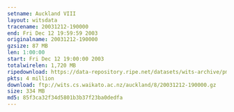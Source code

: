 ```yaml
---
setname: Auckland VIII
layout: witsdata
tracename: 20031212-190000
end: Fri Dec 12 19:59:59 2003
originalname: 20031212-190000
gzsize: 87 MB
len: 1:00:00
start: Fri Dec 12 19:00:00 2003
totalwirelen: 1,720 MB
ripedownload: https://data-repository.ripe.net/datasets/wits-archive/pma/long/auck/8//20031212-190000.gz
pkts: 4 million
download: ftp://wits.cs.waikato.ac.nz/auckland/8/20031212-190000.gz
size: 334 MB
md5: 85f3ca32f34d5801b3b37f23ba0dedfa
---
```

